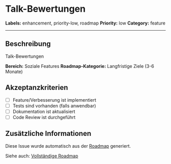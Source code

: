 # Talk-Bewertungen

**Labels:** enhancement, priority-low, roadmap
**Priority:** low
**Category:** feature

---

## Beschreibung

Talk-Bewertungen

**Bereich:** Soziale Features
**Roadmap-Kategorie:** Langfristige Ziele (3-6 Monate)

## Akzeptanzkriterien

- [ ] Feature/Verbesserung ist implementiert
- [ ] Tests sind vorhanden (falls anwendbar)
- [ ] Dokumentation ist aktualisiert
- [ ] Code Review ist durchgeführt

## Zusätzliche Informationen

Diese Issue wurde automatisch aus der [Roadmap](../ROADMAP.md) generiert.

Siehe auch: [Vollständige Roadmap](../ROADMAP.md)